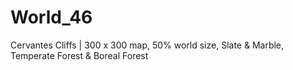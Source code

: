 # World_46
Cervantes Cliffs | 300 x 300 map, 50% world size, Slate &amp; Marble, Temperate Forest &amp; Boreal Forest
